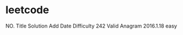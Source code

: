 # leetcode
NO.	      Title	Solution  	      Add Date	        Difficulty
242       Valid Anagram           2016.1.18         easy
